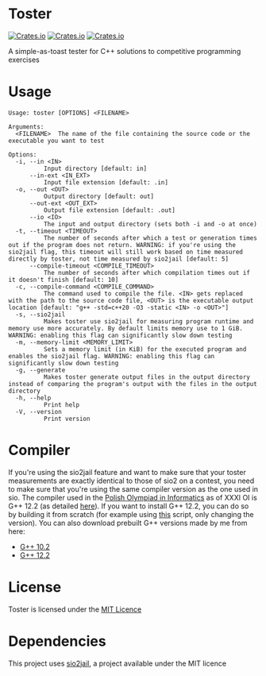# Toster
[![Crates.io](https://img.shields.io/crates/l/toster)](https://github.com/MikolajKolek/toster/blob/master/LICENSE)
[![Crates.io](https://img.shields.io/crates/d/toster)](https://crates.io/crates/toster)
[![Crates.io](https://img.shields.io/crates/v/toster)](https://crates.io/crates/toster)

A simple-as-toast tester for C++ solutions to competitive programming exercises

# Usage

```
Usage: toster [OPTIONS] <FILENAME>

Arguments:
  <FILENAME>  The name of the file containing the source code or the executable you want to test

Options:
  -i, --in <IN>
          Input directory [default: in]
      --in-ext <IN_EXT>
          Input file extension [default: .in]
  -o, --out <OUT>
          Output directory [default: out]
      --out-ext <OUT_EXT>
          Output file extension [default: .out]
      --io <IO>
          The input and output directory (sets both -i and -o at once)
  -t, --timeout <TIMEOUT>
          The number of seconds after which a test or generation times out if the program does not return. WARNING: if you're using the sio2jail flag, this timeout will still work based on time measured directly by toster, not time measured by sio2jail [default: 5]
      --compile-timeout <COMPILE_TIMEOUT>
          The number of seconds after which compilation times out if it doesn't finish [default: 10]
  -c, --compile-command <COMPILE_COMMAND>
          The command used to compile the file. <IN> gets replaced with the path to the source code file, <OUT> is the executable output location [default: "g++ -std=c++20 -O3 -static <IN> -o <OUT>"]
  -s, --sio2jail
          Makes toster use sio2jail for measuring program runtime and memory use more accurately. By default limits memory use to 1 GiB. WARNING: enabling this flag can significantly slow down testing
  -m, --memory-limit <MEMORY_LIMIT>
          Sets a memory limit (in KiB) for the executed program and enables the sio2jail flag. WARNING: enabling this flag can significantly slow down testing
  -g, --generate
          Makes toster generate output files in the output directory instead of comparing the program's output with the files in the output directory
  -h, --help
          Print help
  -V, --version
          Print version
```

# Compiler
If you're using the sio2jail feature and want to make sure that your toster measurements are exactly identical to those of sio2 on a contest, you need to make sure that you're using the same compiler version as the one used in sio. The compiler used in the [Polish Olympiad in Informatics](https://www.oi.edu.pl/) as of XXXI OI is G++ 12.2 (as detailed [here](https://www.oi.edu.pl/l/31oi_ustalenia_techniczne/)). If you want to install G++ 12.2, you can do so by building it from scratch (for example using [this](https://github.com/darrenjs/howto/blob/master/build_scripts/build_gcc_10.sh) script, only changing the version). You can also download prebuilt G++ versions made by me from here:
- [G++ 10.2](https://mikolajkolek.com/gcc-10.2)
- [G++ 12.2](https://mikolajkolek.com/gcc-12.2)

# License
Toster is licensed under the [MIT Licence](https://github.com/MikolajKolek/toster/blob/master/LICENSE)

# Dependencies
This project uses [sio2jail](https://github.com/sio2project/sio2jail), a project available under the MIT licence
